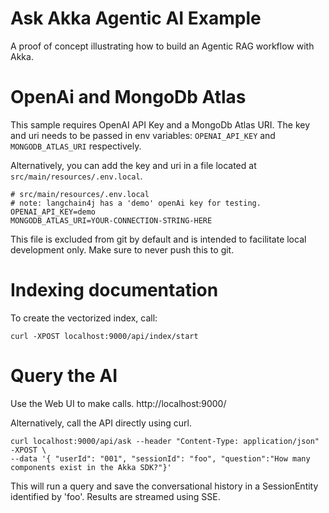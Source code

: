 # Ask Akka Agentic AI Example
A proof of concept illustrating how to build an Agentic RAG workflow with Akka.

# OpenAi and MongoDb Atlas

This sample requires OpenAI API Key and a MongoDb Atlas URI. The key and uri needs to be passed in env variables: 
`OPENAI_API_KEY` and `MONGODB_ATLAS_URI` respectively. 

Alternatively, you can add the key and uri in a file located at `src/main/resources/.env.local`. 

```
# src/main/resources/.env.local
# note: langchain4j has a 'demo' openAi key for testing.
OPENAI_API_KEY=demo
MONGODB_ATLAS_URI=YOUR-CONNECTION-STRING-HERE
```
This file is excluded from git by default and is intended to facilitate local development only.
Make sure to never push this to git.

# Indexing documentation

To create the vectorized index, call: 

```shell
curl -XPOST localhost:9000/api/index/start 
```

# Query the AI

Use the Web UI to make calls.
http://localhost:9000/

Alternatively, call the API directly using curl.

```shell
curl localhost:9000/api/ask --header "Content-Type: application/json" -XPOST \
--data '{ "userId": "001", "sessionId": "foo", "question":"How many components exist in the Akka SDK?"}'
```
This will run a query and save the conversational history in a SessionEntity identified by 'foo'.
Results are streamed using SSE.

